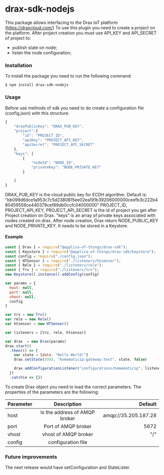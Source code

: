 # drax-sdk-nodejs

This package allows interfacing to the Drax IoT platform (https://draxcloud.com/)
To use this plugin you need to create a project on the platform. After project creation you must use API_KEY and API_SECRET of project to:
 - publish state on node;
 - listen the node configuration;
 
### Installation 
To install the package you need to run the following command:

`$ npm install drax-sdk-nodejs`

### Usage 
Before use methods of sdk you need to do create a configuration file (config.json) with this structure:
```javascript
{
    "draxPublicKey": "DRAX_PUB_KEY",
    "project":{
        "id": "PROJECT_ID",
        "apiKey": "PROJECT_API_KEY",
        "apiSecret": "PROJECT_API_SECRET"
    },
    "keys": [
        {
            "nodeId": "NODE_ID",
            "privateKey": "NODE_PRIVATE_KEY"
        }

    ]
}
```
DRAX_PUB_KEY is the cloud public key for ECDH algorithm. Default is:
"bb099d6dce1a953c7c5d2380815ee02ea191b39206000000ceefb3c222b480459556ce440379cef89db0ccfc04000000"
PROJECT_ID, PROJECT_API_KEY, PROJECT_API_SECRET is the id of project you get after Project creation on Drax.
"keys" is an array of private keys associated with nodes created on drax. After node creation, Drax return NODE_PUBLIC_KEY and NODE_PRIVATE_KEY. It needs to be stored in a Keystore.

#### Example 
```javascript
const { Drax } = require("@applica-of-things/drax-sdk");
const { Keystore } = require("@applica-of-things/drax-sdk/keystore");
const config = require("./config.json");
const { HTSensor } = require("./listeners/htsensor");
const { Rele } = require("./listeners/rele");
const { Trv } = require("./listeners/trv");
new Keystore().instance().addConfig(config)

var params = {
  host: null,
  port: null,
  vhost: null,
  config
}

var trv = new Trv()
var rele = new Rele()
var htsensor = new HTSensor()

var listeners = [trv, rele, htsensor]

var drax  = new Drax(params)
drax.start()
  .then(() => {
    var state = {dato: "Hello World!"}
    drax.setState(3393, "homematicip:gateway:test", state, false)

    drax.addConfigurationListener("configurations/homematicip", listeners)
  })
  .catch(e => {})
```

To create Drax object you need to load the correct parameters. The properties of the parameters are the following:
                    
| Parameter  | Description  | Default|
| :------------ |:---------------:| -----:|
|host     | Is the address of AMQP broker | amqp://35.205.187.28 |
| port      | Port of AMQP broker        |  5672 |
| vhost | vhost of AMQP broker       | "/" |
| config | configuration file  |  |
                    

### Future improvements
The next release would have setConfiguration and StateLister.